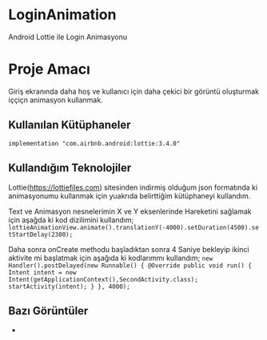 # LoginAnimation
Android Lottie ile Login Animasyonu

# Proje Amacı

Giriş ekranında daha hoş ve kullanıcı için daha çekici bir görüntü oluşturmak iççiçn animasyon kullanmak.

## Kullanılan Kütüphaneler

 `implementation "com.airbnb.android:lottie:3.4.0"`  

## Kullandığım Teknolojiler

Lottie(https://lottiefiles.com) sitesinden indirmiş olduğum json formatında ki animasyonumu kullanmak için yuakrıda belirttiğim kütüphaneyi kullandım.

Text ve Animasyon nesnelerimin X ve Y eksenlerinde Hareketini sağlamak için aşağda ki kod dizilimini kullandım;
 `lottieAnimationView.animate().translationY(-4000).setDuration(4500).setStartDelay(2300);`
 
 Daha sonra onCreate methodu başladıktan sonra 4 Saniye bekleyip ikinci aktivite mi başlatmak için aşağıda ki kodlarımmı kullandım;
 `new Handler().postDelayed(new Runnable() {
            @Override
            public void run() {
                Intent intent = new Intent(getApplicationContext(),SecondActivity.class);
                startActivity(intent);
            }
        }, 4000);`

## Bazı Görüntüler
-


